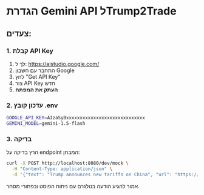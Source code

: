 # הגדרת Gemini API לTrump2Trade

## צעדים:

### 1. קבלת API Key
1. לך ל: https://aistudio.google.com/
2. התחבר עם חשבון Google
3. לחץ "Get API Key"
4. צור API Key חדש
5. **העתק את המפתח**

### 2. עדכון קובץ .env
```bash
GOOGLE_API_KEY=AIzaSyBxxxxxxxxxxxxxxxxxxxxxxxxxxxxx
GEMINI_MODEL=gemini-1.5-flash
```

### 3. בדיקה
הרץ בדיקה על endpoint המבחן:
```bash
curl -X POST http://localhost:8080/dev/mock \
  -H "Content-Type: application/json" \
  -d '{"text": "Trump announces new tariffs on China", "url": "https://truth.social/test"}'
```

אמור להגיע הודעה בטלגרם עם ניתוח הפוסט וכפתורי מסחר.